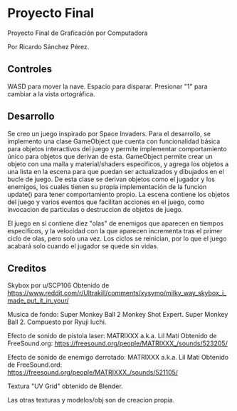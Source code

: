 # Proyecto Final
Proyecto Final de Graficación por Computadora

Por Ricardo Sánchez Pérez.

## Controles
WASD para mover la nave.
Espacio para disparar.
Presionar "1" para cambiar a la vista ortográfica.

## Desarrollo
Se creo un juego inspirado por Space Invaders. Para el desarrollo, se implemento una clase GameObject que cuenta con funcionalidad básica para objetos interactivos del juego y permite implementar comportamiento único para objetos que derivan de esta. GameObject permite crear un objeto con una malla y material/shaders especificos, y agrega los objetos a una lista en la escena para que puedan ser actualizados y dibujados en el bucle de juego. De esta clase se derivan objetos como el jugador y los enemigos, los cuales tienen su propia implementación de la funcion update() para tener comportamiento propio. La escena contiene los objetos del juego y varios eventos que facilitan acciones en el juego, como invocacion de particulas o destruccion de objetos de juego.

El juego en si contiene diez "olas" de enemigos que aparecen en tiempos especificos, y la velocidad con la que aparecen incrementa tras el primer ciclo de olas, pero solo una vez. Los ciclos se reinician, por lo que el juego acabará solo cuando el jugador se quede sin vidas.

## Creditos
Skybox por u/SCP106 
Obtenido de https://www.reddit.com/r/Ultrakill/comments/xysymo/milky_way_skybox_i_made_put_it_in_your/

Musica de fondo:
Super Monkey Ball 2 Monkey Shot Expert. Super Monkey Ball 2. Compuesto por Ryuji Iuchi.

Efecto de sonido de pistola laser:
MATRIXXX a.k.a. Lil Mati
Obtenido de FreeSound.org: https://freesound.org/people/MATRIXXX_/sounds/523205/

Efecto de sonido de enemigo derrotado:
MATRIXXX a.k.a. Lil Mati
Obtenido de FreeSound.ord: https://freesound.org/people/MATRIXXX_/sounds/521105/

Textura "UV Grid" obtenido de Blender.

Las otras texturas y modelos/obj son de creacion propia.